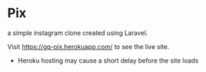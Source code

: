 # Pix

a simple instagram clone created using Laravel.

Visit https://gq-pix.herokuapp.com/ to see the live site.

-   Heroku hosting may cause a short delay before the site loads
